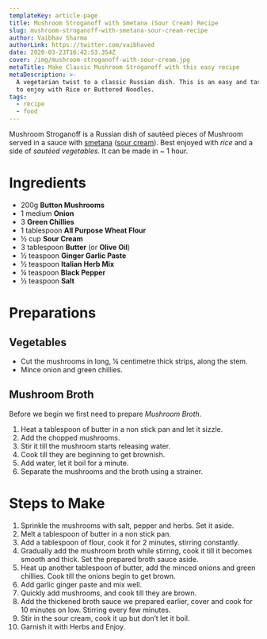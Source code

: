 ```yaml
---
templateKey: article-page
title: Mushroom Stroganoff with Smetana (Sour Cream) Recipe
slug: mushroom-stroganoff-with-smetana-sour-cream-recipe
author: Vaibhav Sharma
authorLink: https://twitter.com/vaibhaved
date: 2020-03-23T16:42:53.354Z
cover: /img/mushroom-stroganoff-with-sour-cream.jpg
metaTitle: Make Classic Mushroom Stroganoff with this easy recipe
metaDescription: >-
  A vegetarian twist to a classic Russian dish. This is an easy and tasty recipe
  to enjoy with Rice or Buttered Noodles.
tags:
  - recipe
  - food
---
```

Mushroom Stroganoff is a Russian dish of sautéed pieces of Mushroom served in a sauce with [smetana](https://en.wikipedia.org/wiki/Smetana_(dairy_product) "Smetana (dairy product)") ([sour cream](https://en.wikipedia.org/wiki/Sour_cream "Sour cream")). Best enjoyed with *rice* and a side of *sautéed vegetables*. It can be made in ~ 1 hour.

# Ingredients

* 200g **Button Mushrooms**
* 1 medium **Onion**
* 3 **Green Chillies**
* 1 tablespoon **All Purpose Wheat Flour**
* ½ cup **Sour Cream**
* 3 tablespoon **Butter** (or **Olive Oil**)
* ½ teaspoon **Ginger Garlic Paste**
* ½ teaspoon **Italian Herb Mix**
* ¼ teaspoon **Black Pepper**
* ½ teaspoon **Salt**

# Preparations

## Vegetables

* Cut the mushrooms in long, ¼ centimetre thick strips, along the stem.
* Mince onion and green chillies.

## Mushroom Broth

Before we begin we first need to prepare *Mushroom Broth*.

1. Heat a tablespoon of butter in a non stick pan and let it sizzle.
2. Add the chopped mushrooms.
3. Stir it till the mushroom starts releasing water.
4. Cook till they are beginning to get brownish.
5. Add water, let it boil for a minute.
6. Separate the mushrooms and the broth using a strainer.

# Steps to Make

1. Sprinkle the mushrooms with salt, pepper and herbs. Set it aside.
2. Melt a tablespoon of butter in a non stick pan.
3. Add a tablespoon of flour, cook it for 2 minutes, stirring constantly.
4. Gradually add the mushroom broth while stirring, cook it till it becomes smooth and thick. Set the prepared broth sauce aside.
5. Heat up another tablespoon of butter, add the minced onions and green chillies. Cook till the onions begin to get brown.
6. Add garlic ginger paste and mix well.
7. Quickly add mushrooms, and cook till they are brown.
8. Add the thickened broth sauce we prepared earlier, cover and cook for 10 minutes on low. Stirring every few minutes.
9. Stir in the sour cream, cook it up but don’t let it boil.
10. Garnish it with Herbs and Enjoy.
